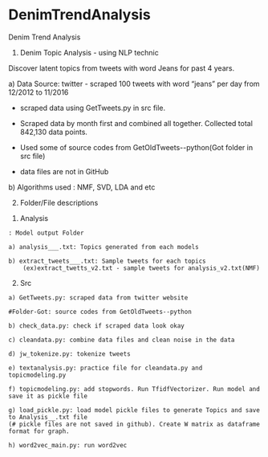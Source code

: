 # DenimTrendAnalysis
Denim Trend Analysis

1. Denim Topic Analysis - using NLP technic

Discover latent topics from tweets with word Jeans for past 4 years.

  a) Data Source: twitter - scraped 100 tweets with word “jeans” per day from 12/2012 to 11/2016

  - scraped data using GetTweets.py in src file.

  - Scraped data by month first and combined all together. Collected total 842,130 data points.

  - Used some of source codes from GetOldTweets--python(Got folder in src file)

  - data files are not in GitHub


  b) Algorithms used
  : NMF, SVD, LDA and etc

2. Folder/File descriptions

  1) Analysis

    : Model output Folder

    a) analysis___.txt: Topics generated from each models

    b) extract_tweets___.txt: Sample tweets for each topics
        (ex)extract_twetts_v2.txt - sample tweets for analysis_v2.txt(NMF)

  2) Src

    a) GetTweets.py: scraped data from twitter website

    #Folder-Got: source codes from GetOldTweets--python

    b) check_data.py: check if scraped data look okay

    c) cleandata.py: combine data files and clean noise in the data

    d) jw_tokenize.py: tokenize tweets

    e) textanalysis.py: practice file for cleandata.py and topicmodeling.py

    f) topicmodeling.py: add stopwords. Run TfidfVectorizer. Run model and save it as pickle file

    g) load_pickle.py: load model pickle files to generate Topics and save to Analysis__.txt file
    (# pickle files are not saved in github). Create W matrix as dataframe format for graph.

    h) word2vec_main.py: run word2vec

